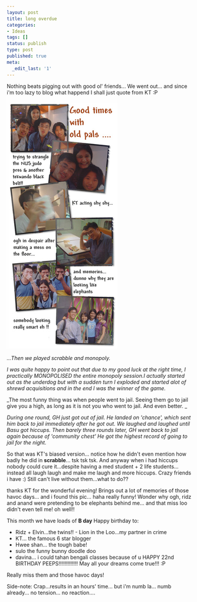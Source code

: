 ```yaml
---
layout: post
title: long overdue
categories:
- Ideas
tags: []
status: publish
type: post
published: true
meta:
  _edit_last: '1'
---
```

Nothing beats pigging out with good ol' friends... We went out... and since i'm too lazy to blog what happend I shall just quote from KT :P ![](/img/ktjc.jpg)

_...Then we played scrabble and monopoly._

_I was quite happy to point out that due to my good luck at the right time, I practically MONOPOLISED the entire monopoly session.I actually started out as the underdog but with a sudden turn I exploded and started alot of shrewd acquisitions and in the end I was the winner of the game._

_The most funny thing was when people went to jail. Seeing them go to jail give you a high, as long as it is not you who went to jail. And even better. _

_During one round, GH just got out of jail. He landed on 'chance', which sent him back to jail immediately after he got out. We laughed and laughed until Basu got hiccups. Then barely three rounds later, GH went back to jail again because of 'community chest' He got the highest record of going to jail for the night._

So that was KT's biased version... notice how he didn't even mention how badly he did in **scrabble**... tsk tsk tsk. And anyway when i had hiccups nobody could cure it...despite having a med student + 2 life students... instead all laugh laugh and make me laugh and more hiccups. Crazy friends i have :) Still can't live without them...what to do??

thanks KT for the wonderful evening! Brings out a lot of memories of those havoc days... and i found this pic... haha really funny! Wonder why ogh, ridz and anand were pretending to be elephants behind me... and that miss loo didn't even tell me! oh well!!

This month we have loads of **B day**
 Happy birthday to:
 - Ridz + Elvin...the twins!!
 - Lion in the Loo...my partner in crime
 - KT... the famous 6 star blogger
 - Hwee shan... the tough babe!
 - sulo the funny bunny doodle doo
 - davina... i could tahan bengali classes because of u
 HAPPY 22nd BIRTHDAY PEEPS!!!!!!!!!!!!! May all your dreams come true!!! :P

Really miss them and those havoc days!
 
 Side-note: Crap...results in an hours' time... but i'm numb la... numb already... no tension... no reaction....
